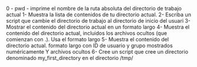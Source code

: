 0 -  pwd - imprime el nombre de la ruta absoluta del directorio de trabajo actual
1- Muestra la lista de contenidos de tu directorio actual.
2- Escriba un script que cambie el directorio de trabajo al directorio de inicio del usuari
3- Mostrar el contenido del directorio actual en un formato largo
4- Muestra el contenido del directorio actual, incluidos los archivos ocultos (que comienzan con .). Usa el formato largo
5- Muestra el contenido del directorio actual. formato largo con ID de usuario y grupo mostrados numéricamente Y archivos ocultos
6- Cree un script que cree un directorio denominado my_first_directory en el directorio /tmp/
